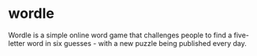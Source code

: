 # wordle
Wordle is a simple online word game that challenges people to find a five-letter word in six guesses - with a new puzzle being published every day.
